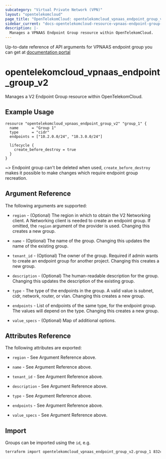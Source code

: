 ```yaml
---
subcategory: "Virtual Private Network (VPN)"
layout: "opentelekomcloud"
page_title: "OpenTelekomCloud: opentelekomcloud_vpnaas_endpoint_group_v2"
sidebar_current: "docs-opentelekomcloud-resource-vpnaas-endpoint-group-v2"
description: |-
  Manages a VPNAAS Endpoint Group resource within OpenTelekomCloud.
---
```


Up-to-date reference of API arguments for VPNAAS endpoint group you can get at
[documentation portal](https://docs.otc.t-systems.com/virtual-private-network/api-ref/native_openstack_apis/vpn_endpoint_group_management)

# opentelekomcloud_vpnaas_endpoint_group_v2

Manages a V2 Endpoint Group resource within OpenTelekomCloud.

## Example Usage

```hcl
resource "opentelekomcloud_vpnaas_endpoint_group_v2" "group_1" {
  name      = "Group 1"
  type      = "cidr"
  endpoints = ["10.2.0.0/24", "10.3.0.0/24"]

  lifecycle {
    create_before_destroy = true
  }
}
```

~>
  Endpoint group can't be deleted when used, `create_before_destroy` makes it possible to make
  changes which require endpoint group recreation.

## Argument Reference

The following arguments are supported:

* `region` - (Optional) The region in which to obtain the V2 Networking client.
  A Networking client is needed to create an endpoint group. If omitted, the
  `region` argument of the provider is used. Changing this creates a new group.

* `name` - (Optional) The name of the group. Changing this updates the name of
  the existing group.

* `tenant_id` - (Optional) The owner of the group. Required if admin wants to
  create an endpoint group for another project. Changing this creates a new group.

* `description` - (Optional) The human-readable description for the group.
  Changing this updates the description of the existing group.

* `type` -  The type of the endpoints in the group. A valid value is subnet, cidr, network, router, or vlan.
  Changing this creates a new group.

* `endpoints` - List of endpoints of the same type, for the endpoint group. The values will depend on the type.
  Changing this creates a new group.

* `value_specs` - (Optional) Map of additional options.

## Attributes Reference

The following attributes are exported:

* `region` - See Argument Reference above.

* `name` - See Argument Reference above.

* `tenant_id` - See Argument Reference above.

* `description` - See Argument Reference above.

* `type` - See Argument Reference above.

* `endpoints` - See Argument Reference above.

* `value_specs` - See Argument Reference above.

## Import

Groups can be imported using the `id`, e.g.

```sh
terraform import opentelekomcloud_vpnaas_endpoint_group_v2.group_1 832cb7f3-59fe-40cf-8f64-8350ffc03272
```
